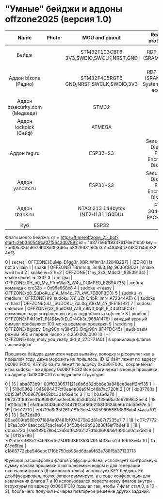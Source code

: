 # "Умные" бейджи и аддоны offzone2025 (версия 1.0)

Name | Photo | MCU and pinout | Readout protection | Firmware files and challenge solutions |  
:-------------------------:|:-------------------------:|:-------------------------:|:-------------------------:|:-------------------------:
Бейдж |  | STM32F103CBT6<br/>3V3,SWDIO,SWCLK,NRST,GND | RDP Level 1<br/>(SRAM access) | [10_STM32F103CBT6_0x20000000_0x5000_SRAM.bin](/offzone2025/10_STM32F103CBT6_0x20000000_0x5000_SRAM.bin?raw=true)<br/>[10_STM32F103CBT6_0x08000000_0x20000_Flash.bin](/offzone2025/10_STM32F103CBT6_0x08000000_0x20000_Flash.bin?raw=true)<br/>[10_STM32F103CBT6_0x1FFFF000_0xA00_SystemMemory.bin](/offzone2025/10_STM32F103CBT6_0x1FFFF000_0xA00_SystemMemory.bin?raw=true)
Аддон bizone (Радио) |  | STM32F405RGT6<br/>GND,NRST,SWCLK,SWDIO,3V3 | RDP Level 0<br/>(SRAM, Flash, SystemMemory access) | [20_STM32F405RGT6_0x1FFF0000_0x8000_SystemMemory_OTP.bin](/offzone2025/20_STM32F405RGT6_0x1FFF0000_0x8000_SystemMemory_OTP.bin)<br/>[20_STM32F405RGT6_0x1FFFC000_0x4000_OptionBytes.bin](/offzone2025/20_STM32F405RGT6_0x1FFFC000_0x4000_OptionBytes.bin)<br/>[20_STM32F405RGT6_0x08000000_0x100000_Flash.bin](/offzone2025/20_STM32F405RGT6_0x08000000_0x100000_Flash.bin)<br/>[20_STM32F405RGT6_0x10000000_0x10000_CCMRAM.bin](/offzone2025/20_STM32F405RGT6_0x10000000_0x10000_CCMRAM.bin)<br/>[20_STM32F405RGT6_0x20000000_0x20000_SRAM.bin](/offzone2025/20_STM32F405RGT6_0x20000000_0x20000_SRAM.bin)
Аддон ptsecurity.com (Медведи) |  | STM32 | ? |
Аддон lockpick (Сейф) |  | ATMEGA | ? |
Аддон reg.ru |  | ESP32-S3 | Secure Boot: Disabled<br/>Flash Encryption: Disabled | [50_ESP32-S3.bin](/offzone2025/50_ESP32-S3.bin)<br/>[50_efuse.txt](/offzone2025/50_efuse.txt)<br/>[50_esptool.txt](/offzone2025/50_esptool.txt)<br/>[50_solve.txt](/offzone2025/50_solve.txt)
Аддон yandex.ru |  | ESP32-S3 | Secure Boot: Disabled<br/>Flash Encryption: Disabled | [60_ESP32-S3.bin](/offzone2025/60_ESP32-S3.bin)<br/>[60_efuse.txt](/offzone2025/60_efuse.txt)<br/>[60_esptool.txt](/offzone2025/60_esptool.txt)<br/>[https://hoggr.ru/](https://hoggr.ru/)<br/>[60_hoggr.ru.rar](/offzone2025/60_hoggr.ru.rar)
Аддон tbank.ru |  | NTAG 213 144bytes (NT2H1311G0DU) | PWD: 304B346B</br>PACK: 1337 | [70_hf-mfu-044A2F92161E90-dump.json](/offzone2025/70_hf-mfu-044A2F92161E90-dump.json)<br/>[70_hf-mfu-044A2F92161E90-dump.bin](/offzone2025/70_hf-mfu-044A2F92161E90-dump.bin)<br/>[@TBankOffzoneBot](https://t.me/TBankOffzoneBot)
Куб |  | ESP32 | ? | 

Флаги моего бейджа:
qr = https://t.me/offzone_25_bot?start=2eb340549ca07f5543d07882
id = 16877566ff92476176e21bb0
key = 7bd08c38bb6e79b08d39346cc53329631e63d3a1b48454c77d80014dfe324df3

0 | secret | OFFZONE{DuMp_D1gg3r_X0R_W1nn3r_1204B2B7} | [ZE:RO] is not a villain
1 | snake | OFFZONE{T3rm1n4l_Sn4k3_Gg_9636CBD2} | snake w=6 h=6
2 | snake w=2 h=2 | OFFZONE{T1ny_2x2_M4st3r_83E39134} | snake secret => 1337
3 | qmizjsq | OFFZONE{0H_n0_My_F1rmWar3_W4s_DUMPED_E2B9A735} | любпя команда с crc32b = 0x95e968c8
4 | sudoku -n easy | OFFZONE{q8_SuDoKu_z1A_Mn4p_77LkW_7DB0FBD0}
5 | sudoku -n medium | OFFZONE{K9_sudoku_XY_3Zt_Q4bR_1mN_A72344AE}
6 | sudoku -n hard | OFFZONE{uU__SUDOKU_7pL0q_A9xM_4Y_1FE1B1B2}
7 | sudoku unknown | OFFZONE{z2_SudOkU_A1B_c8N3_0qR_F_444D4EC4} | возможно надо сохраненную игру подправить на флеше
8 | pinokio | OFFZONE{P4t13nT_P@$$w0rD_Cr4Ck3r_968A1475} | каждый верный символ прибавляет 100 мс ко времени проверки
9 | wedding | OFFZONE{h@ppy_Dr@90n_w3ll-f3D_Dr@90n_8F4FDC45} | выбираем режим 500 и первое число > 4.250.000.000
10 | - | OFFZONE{holy_moly_you_really_did_it_27DF71A0} | в хранилище флагов лишний флаг

Прошивка бейджа дампится через выпайку, колодку и picopwner как в прошлом году, даже морозить не пришлось. 
ID 12 байт лежит по адресу 0x0801F000, KEY 32 байта лежит по адресу 0x0801F00C, сохраненная игра sudoku - по адресу 0x0801F432 Все флаги лежат в конце прошивки по адресу 0x0801FC10 в следующей структуре:

0 | 16 | aba873b9 | 00ff0380571121e6b6d32dbb6e3a848ce8eeff24ff35
1 | 11 | 519d9862 | 945884437cf0ea4a08a9f4c46b7ac720ff
2 | 0f | dd37783a | db153ef176086708e58bc3d1c6984c
3 | 1c | b2a6d270 | 067373f962ee31d869801aa0ee09cb53df43d7138a65a3e67698c25e
4 | 18 | e113dc28 | efafbb0348bdb234479f2af86b2158f0624be6b7dd5fe97e
5 | 19 | 0eb17710 | ef4719d8f35f261b181e3de4730595058616696ab4e4aaa792
6 | 18 | 6e72da90 | 89ae809fa568c071884a97481b1974270b2d81e87f7235e7
7 | 18 | c07c7772 | b7aa3c040aaccd67cac1ea643453b4c9b523b38f5af7b8ef
8 | 18 | dbbaa73d | 0e8f83079b4c3d8df6c932127d1dd886b691690cd0cb2581
9 | 1c | 0f12b796 | 7d2b0e7cf83c2e4b63ede27461fd361353b791d438cea2df59f58e6a
10 | 1b | 81cd6fea | c1868772ebe546ebc1716b750cb95ad6daa9f62a788f5b37133713

Функция расшифровки флагов обфусцирована, использует контрольную сумму начала прошивки с исполняемым кодом и для генерации окончаний флагов (8 символов хекса) использует KEY бейджа. Её деобфусцировал, позже запрограммирую, а в ходе конференции для извлечения флагов 7 и 10 использовался перестановку флагов внутри структуры по адресу 0x0801FC10 (сделал так, чтобы 7 флаг стал 0, а 10 - 3), после чего получил их через повторное решение других заданий.

